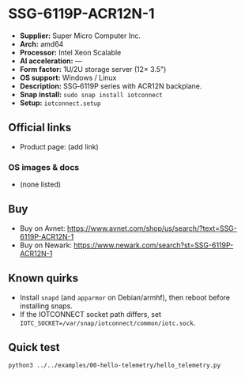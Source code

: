 # SSG-6119P-ACR12N-1

- **Supplier:** Super Micro Computer  Inc.
- **Arch:** amd64
- **Processor:** Intel Xeon Scalable
- **AI acceleration:** —
- **Form factor:** 1U/2U storage server (12× 3.5")
- **OS support:** Windows / Linux
- **Description:** SSG‑6119P series with ACR12N backplane.
- **Snap install:** `sudo snap install iotconnect`
- **Setup:** `iotconnect.setup`

## Official links
- Product page: (add link)

### OS images & docs
- (none listed)

## Buy
- Buy on Avnet: https://www.avnet.com/shop/us/search/?text=SSG-6119P-ACR12N-1
- Buy on Newark: https://www.newark.com/search?st=SSG-6119P-ACR12N-1

## Known quirks
- Install `snapd` (and `apparmor` on Debian/armhf), then reboot before installing snaps.
- If the IOTCONNECT socket path differs, set `IOTC_SOCKET=/var/snap/iotconnect/common/iotc.sock`.

## Quick test
```bash
python3 ../../examples/00-hello-telemetry/hello_telemetry.py
```
